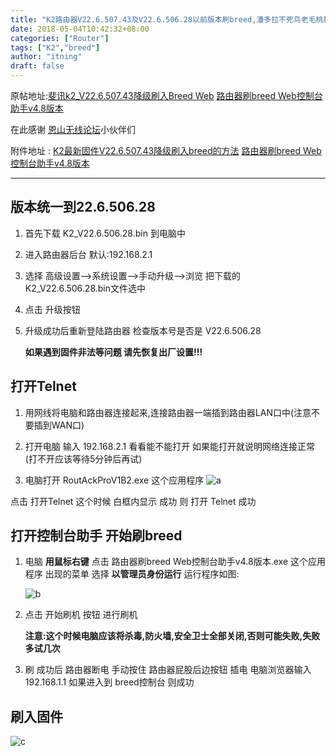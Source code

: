 ```yaml
---
title: "K2路由器V22.6.507.43及V22.6.506.28以前版本刷breed,潘多拉不死鸟老毛桃教程"
date: 2018-05-04T10:42:32+08:00
categories: ["Router"]
tags: ["K2","breed"]
author: "itning"
draft: false
---
```

原帖地址:[斐讯k2_V22.6.507.43降级刷入Breed Web](http://bbs.zol.com.cn/techbbs/d16_74689.html)  [路由器刷breed Web控制台助手v4.8版本 ](http://www.right.com.cn/forum/thread-255017-1-1.html)

在此感谢 [恩山无线论坛](http://www.right.com.cn/forum/forum.php)小伙伴们

附件地址 : [K2最新固件V22.6.507.43降级刷入breed的方法](https://guanghou-my.sharepoint.com/:f:/g/personal/wangning_get365_pw/EmX6aycUdRJBmZkdVMVTEMYBo587Xs02LNL8PrRYDGxUWA?e=V67HTT) [路由器刷breed Web控制台助手v4.8版本](https://guanghou-my.sharepoint.com/:f:/g/personal/wangning_get365_pw/Es3gpId4ZB1ClvQU32gQCIYBenrklWlDSfXn-tSbPt0D_A?e=rHSNNc)

------



## 版本统一到22.6.506.28

1. 首先下载 K2_V22.6.506.28.bin 到电脑中

2. 进入路由器后台 默认:192.168.2.1

3. 选择 高级设置-->系统设置-->手动升级-->浏览 把下载的 K2_V22.6.506.28.bin文件选中

4. 点击 升级按钮

5. 升级成功后重新登陆路由器 检查版本号是否是 V22.6.506.28

   **如果遇到固件非法等问题 请先恢复出厂设置!!!**



## 打开Telnet

1. 用网线将电脑和路由器连接起来,连接路由器一端插到路由器LAN口中(注意不要插到WAN口)

2. 打开电脑 输入 192.168.2.1 看看能不能打开 如果能打开就说明网络连接正常(打不开应该等待5分钟后再试)

3. 电脑打开 RoutAckProV1B2.exe 这个应用程序
  ![a](/images/2018-05-04-K2路由器V22-6-507-43及V22-6-506-28以前版本刷breed-潘多拉不死鸟老毛桃教程/a.jpg)

  点击 打开Telnet 这个时候 白框内显示 成功 则 打开 Telnet 成功

## 打开控制台助手 开始刷breed

1. 电脑 **用鼠标右键** 点击 路由器刷breed Web控制台助手v4.8版本.exe 这个应用程序 出现的菜单 选择 **以管理员身份运行** 运行程序如图:

   ![b](/images/2018-05-04-K2路由器V22-6-507-43及V22-6-506-28以前版本刷breed-潘多拉不死鸟老毛桃教程/b.jpg)

2. 点击 开始刷机 按钮 进行刷机

   **注意:这个时候电脑应该将杀毒,防火墙,安全卫士全部关闭,否则可能失败,失败多试几次**

3. 刷 成功后 路由器断电 手动按住 路由器屁股后边按钮 插电 电脑浏览器输入 192.168.1.1 如果进入到 breed控制台 则成功

## 刷入固件

   ![c](/images/2018-05-04-K2路由器V22-6-507-43及V22-6-506-28以前版本刷breed-潘多拉不死鸟老毛桃教程/c.jpg)
